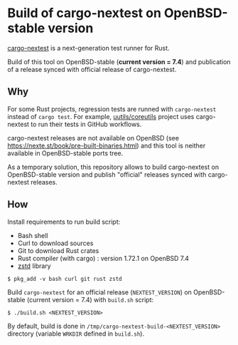# Build of cargo-nextest on OpenBSD-stable version

[cargo-nextest](https://github.com/nextest-rs/nextest) is a next-generation test runner for Rust.

Build of this tool on OpenBSD-stable (**current version = 7.4**) and publication
of a release synced with official release of cargo-nextest.

## Why

For some Rust projects, regression tests are runned with `cargo-nextest` instead
of `cargo test`. For example, [uutils/coreutils](https://github.com/uutils/coreutils) project uses
cargo-nextest to run their tests in GitHub workflows.

cargo-nextest releases are not available on OpenBSD (see
https://nexte.st/book/pre-built-binaries.html) and this tool is neither
available in OpenBSD-stable ports tree.

As a temporary solution, this repository allows to build cargo-nextest on
OpenBSD-stable version and publish "official" releases synced with cargo-nextest
releases.

## How

Install requirements to run build script:

  * Bash shell
  * Curl to download sources
  * Git to download Rust crates
  * Rust compiler (with cargo) : version 1.72.1 on OpenBSD 7.4
  * [zstd](https://facebook.github.io/zstd/) library

```shell
$ pkg_add -v bash curl git rust zstd
```

Build `cargo-nextest` for an official release (`NEXTEST_VERSION`) on
OpenBSD-stable (current version = 7.4) with `build.sh` script:

```shell
$ ./build.sh <NEXTEST_VERSION>
```

By default, build is done in `/tmp/cargo-nextest-build-<NEXTEST_VERSION>`
directory (variable `WRKDIR` defined in `build.sh`).
